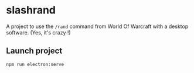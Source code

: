 # slashrand

A project to use the `/rand` command from World Of Warcraft with a desktop software. (Yes, it's crazy !)

## Launch project
```
npm run electron:serve
```
